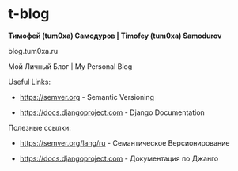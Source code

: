 # t-blog
**Тимофей (tum0xa) Самодуров | Timofey (tum0xa) Samodurov**

blog.tum0xa.ru

Мой Личный Блог | My Personal Blog

Useful Links:

* https://semver.org - Semantic Versioning

* https://docs.djangoproject.com - Django Documentation 

Полезные ссылки:

* https://semver.org/lang/ru - Семантическое Версионирование 

* https://docs.djangoproject.com - Документация по Джанго
